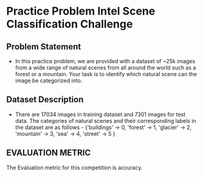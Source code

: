 # Practice Problem Intel Scene Classification Challenge
## Problem Statement
- In this practice problem, we are provided with a dataset of ~25k images from a wide range of natural scenes from all around the world such as a forest or a mountain. Your task is to identify which natural scene can the image be categorized into.

## Dataset Description
- There are 17034 images in training dataset and 7301 images for test data.
The categories of natural scenes and their corresponding labels in the dataset are as follows -
{'buildings' -> 0, 'forest' -> 1, 'glacier' -> 2, 'mountain' -> 3, 'sea' -> 4, 'street' -> 5 }

## EVALUATION METRIC
The Evaluation metric for this competition is accuracy.
